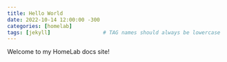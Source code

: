 ```yaml
---
title: Hello World
date: 2022-10-14 12:00:00 -300
categories: [homelab]
tags: [jekyll]                 # TAG names should always be lowercase
---
```


Welcome to my HomeLab docs site!
